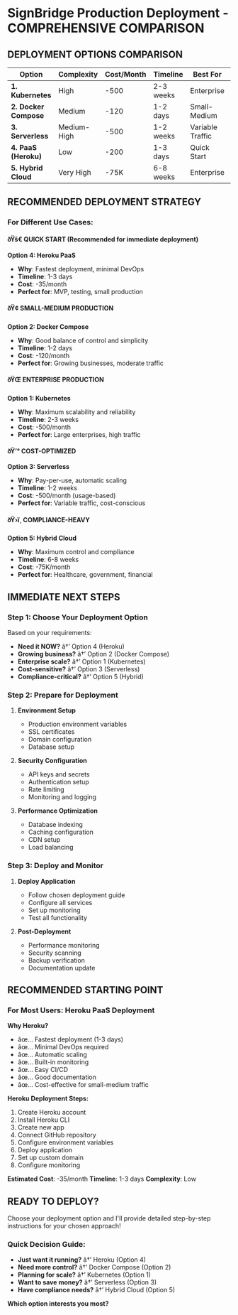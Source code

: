 ﻿# SignBridge Production Deployment - COMPREHENSIVE COMPARISON

## DEPLOYMENT OPTIONS COMPARISON

| Option | Complexity | Cost/Month | Timeline | Best For | Pros | Cons |
|--------|------------|------------|----------|----------|------|------|
| **1. Kubernetes** | High | -500 | 2-3 weeks | Enterprise | Scalable, Reliable | Complex setup |
| **2. Docker Compose** | Medium | -120 | 1-2 days | Small-Medium | Quick, Simple | Limited scaling |
| **3. Serverless** | Medium-High | -500 | 1-2 weeks | Variable Traffic | Cost-effective | Vendor lock-in |
| **4. PaaS (Heroku)** | Low | -200 | 1-3 days | Quick Start | Easy deployment | Less control |
| **5. Hybrid Cloud** | Very High | -75K | 6-8 weeks | Enterprise | Maximum control | High complexity |

## RECOMMENDED DEPLOYMENT STRATEGY

### For Different Use Cases:

#### ðŸš€ **QUICK START (Recommended for immediate deployment)**
**Option 4: Heroku PaaS**
- **Why**: Fastest deployment, minimal DevOps
- **Timeline**: 1-3 days
- **Cost**: -35/month
- **Perfect for**: MVP, testing, small production

#### ðŸ¢ **SMALL-MEDIUM PRODUCTION**
**Option 2: Docker Compose**
- **Why**: Good balance of control and simplicity
- **Timeline**: 1-2 days
- **Cost**: -120/month
- **Perfect for**: Growing businesses, moderate traffic

#### ðŸŒ **ENTERPRISE PRODUCTION**
**Option 1: Kubernetes**
- **Why**: Maximum scalability and reliability
- **Timeline**: 2-3 weeks
- **Cost**: -500/month
- **Perfect for**: Large enterprises, high traffic

#### ðŸ’° **COST-OPTIMIZED**
**Option 3: Serverless**
- **Why**: Pay-per-use, automatic scaling
- **Timeline**: 1-2 weeks
- **Cost**: -500/month (usage-based)
- **Perfect for**: Variable traffic, cost-conscious

#### ðŸ›ï¸ **COMPLIANCE-HEAVY**
**Option 5: Hybrid Cloud**
- **Why**: Maximum control and compliance
- **Timeline**: 6-8 weeks
- **Cost**: -75K/month
- **Perfect for**: Healthcare, government, financial

## IMMEDIATE NEXT STEPS

### Step 1: Choose Your Deployment Option
Based on your requirements:
- **Need it NOW?** â†’ Option 4 (Heroku)
- **Growing business?** â†’ Option 2 (Docker Compose)
- **Enterprise scale?** â†’ Option 1 (Kubernetes)
- **Cost-sensitive?** â†’ Option 3 (Serverless)
- **Compliance-critical?** â†’ Option 5 (Hybrid)

### Step 2: Prepare for Deployment
1. **Environment Setup**
   - Production environment variables
   - SSL certificates
   - Domain configuration
   - Database setup

2. **Security Configuration**
   - API keys and secrets
   - Authentication setup
   - Rate limiting
   - Monitoring and logging

3. **Performance Optimization**
   - Database indexing
   - Caching configuration
   - CDN setup
   - Load balancing

### Step 3: Deploy and Monitor
1. **Deploy Application**
   - Follow chosen deployment guide
   - Configure all services
   - Set up monitoring
   - Test all functionality

2. **Post-Deployment**
   - Performance monitoring
   - Security scanning
   - Backup verification
   - Documentation update

## RECOMMENDED STARTING POINT

### For Most Users: **Heroku PaaS Deployment**

**Why Heroku?**
- âœ… Fastest deployment (1-3 days)
- âœ… Minimal DevOps required
- âœ… Automatic scaling
- âœ… Built-in monitoring
- âœ… Easy CI/CD
- âœ… Good documentation
- âœ… Cost-effective for small-medium traffic

**Heroku Deployment Steps:**
1. Create Heroku account
2. Install Heroku CLI
3. Create new app
4. Connect GitHub repository
5. Configure environment variables
6. Deploy application
7. Set up custom domain
8. Configure monitoring

**Estimated Cost**: -35/month
**Timeline**: 1-3 days
**Complexity**: Low

## READY TO DEPLOY?

Choose your deployment option and I'll provide detailed step-by-step instructions for your chosen approach!

### Quick Decision Guide:
- **Just want it running?** â†’ Heroku (Option 4)
- **Need more control?** â†’ Docker Compose (Option 2)
- **Planning for scale?** â†’ Kubernetes (Option 1)
- **Want to save money?** â†’ Serverless (Option 3)
- **Have compliance needs?** â†’ Hybrid Cloud (Option 5)

**Which option interests you most?**
